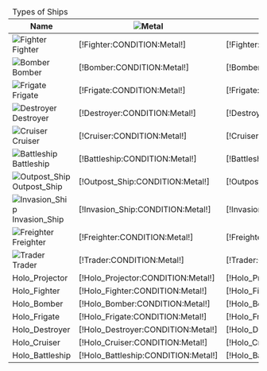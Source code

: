 <table>
    <thead>
        <tr><td colspan="8">Types of Ships</td></tr>
        <tr>
            <th>Name</th>
            <th><img src="https://beta.darkgalaxy.com/images/units/small/metal.gif" alt="Metal" /></th>
            <th><img src="https://beta.darkgalaxy.com/images/units/small/mineral.gif" alt="Mineral" /></th>
			<th><img src="https://beta.darkgalaxy.com/images/units/small/energy.gif" alt="Energy" /></th>
            <th><img src="https://beta.darkgalaxy.com/images/units/small/worker.png" alt="Worker" /></th>
            <th><img src="https://beta.darkgalaxy.com/images/units/small/time.png" alt="Turns" /></th>
            <th>Requirements</th>
            <th>Score</th>
        </tr>
    </thead>
    <tbody>
		<tr>
			<td><img src="https://beta.darkgalaxy.com/images/units/small/fighter.gif" alt="Fighter" /> Fighter</td>
			<td class="metal">[!Fighter:CONDITION:Metal!]</td>
			<td class="mineral">[!Fighter:CONDITION:Mineral!]</td>
			<td class="energy">[!Fighter:CONDITION:Energy!]</td>
			<td class="population">[!Fighter:CONDITION:Worker!]</td>
			<td>[!Fighter:CREATE:Turns!]</td>
			<td>[!Fighter:REQUIREMENTS:0!]</td>
			<td>[!Fighter:SCORE:Asset!]</td>
		</tr>
		<tr>
			<td><img src="https://beta.darkgalaxy.com/images/units/small/bomber.gif" alt="Bomber" /> Bomber</td>
			<td class="metal">[!Bomber:CONDITION:Metal!]</td>
			<td class="mineral">[!Bomber:CONDITION:Mineral!]</td>
			<td class="energy">[!Bomber:CONDITION:Energy!]</td>
			<td class="population">[!Bomber:CONDITION:Worker!]</td>
			<td>[!Bomber:CREATE:Turns!]</td>
			<td>[!Bomber:REQUIREMENTS:0!]</td>
			<td>[!Bomber:SCORE:Asset!]</td>
		</tr>
		<tr>
			<td><img src="https://beta.darkgalaxy.com/images/units/small/frigate.gif" alt="Frigate" /> Frigate</td>
			<td class="metal">[!Frigate:CONDITION:Metal!]</td>
			<td class="mineral">[!Frigate:CONDITION:Mineral!]</td>
			<td class="energy">[!Frigate:CONDITION:Energy!]</td>
			<td class="population">[!Frigate:CONDITION:Worker!]</td>
			<td>[!Frigate:CREATE:Turns!]</td>
			<td>[!Frigate:REQUIREMENTS:0!]</td>
			<td>[!Frigate:SCORE:Asset!]</td>
		</tr>
		<tr>
			<td><img src="https://beta.darkgalaxy.com/images/units/small/destroyer.gif" alt="Destroyer" /> Destroyer</td>
			<td class="metal">[!Destroyer:CONDITION:Metal!]</td>
			<td class="mineral">[!Destroyer:CONDITION:Mineral!]</td>
			<td class="energy">[!Destroyer:CONDITION:Energy!]</td>
			<td class="population">[!Destroyer:CONDITION:Worker!]</td>
			<td>[!Destroyer:CREATE:Turns!]</td>
			<td>[!Destroyer:REQUIREMENTS:0!]</td>
			<td>[!Destroyer:SCORE:Asset!]</td>
		</tr>
		<tr>
			<td><img src="https://beta.darkgalaxy.com/images/units/small/cruiser.gif" alt="Cruiser" /> Cruiser</td>
			<td class="metal">[!Cruiser:CONDITION:Metal!]</td>
			<td class="mineral">[!Cruiser:CONDITION:Mineral!]</td>
			<td class="energy">[!Cruiser:CONDITION:Energy!]</td>
			<td class="population">[!Cruiser:CONDITION:Worker!]</td>
			<td>[!Cruiser:CREATE:Turns!]</td>
			<td>[!Cruiser:REQUIREMENTS:0!]</td>
			<td>[!Cruiser:SCORE:Asset!]</td>
		</tr>
		<tr>
			<td><img src="https://beta.darkgalaxy.com/images/units/small/battleship.gif" alt="Battleship" /> Battleship</td>
			<td class="metal">[!Battleship:CONDITION:Metal!]</td>
			<td class="mineral">[!Battleship:CONDITION:Mineral!]</td>
			<td class="energy">[!Battleship:CONDITION:Energy!]</td>
			<td class="population">[!Battleship:CONDITION:Worker!]</td>
			<td>[!Battleship:CREATE:Turns!]</td>
			<td>[!Battleship:REQUIREMENTS:0!]</td>
			<td>[!Battleship:SCORE:Asset!]</td>
		</tr>
		<tr>
			<td><img src="https://beta.darkgalaxy.com/images/units/small/outpost_ship.gif" alt="Outpost_Ship" /> Outpost_Ship</td>
			<td class="metal">[!Outpost_Ship:CONDITION:Metal!]</td>
			<td class="mineral">[!Outpost_Ship:CONDITION:Mineral!]</td>
			<td class="energy">[!Outpost_Ship:CONDITION:Energy!]</td>
			<td class="population">[!Outpost_Ship:CONDITION:Worker!]</td>
			<td>[!Outpost_Ship:CREATE:Turns!]</td>
			<td>[!Outpost_Ship:REQUIREMENTS:0!]</td>
			<td>[!Outpost_Ship:SCORE:Asset!]</td>
		</tr>
		<tr>
			<td><img src="https://beta.darkgalaxy.com/images/units/small/invasion_ship.gif" alt="Invasion_Ship" /> Invasion_Ship</td>
			<td class="metal">[!Invasion_Ship:CONDITION:Metal!]</td>
			<td class="mineral">[!Invasion_Ship:CONDITION:Mineral!]</td>
			<td class="energy">[!Invasion_Ship:CONDITION:Energy!]</td>
			<td class="population">[!Invasion_Ship:CONDITION:Worker!]</td>
			<td>[!Invasion_Ship:CREATE:Turns!]</td>
			<td>[!Invasion_Ship:REQUIREMENTS:0!]</td>
			<td>[!Invasion_Ship:SCORE:Asset!]</td>
		</tr>
		<tr>
			<td><img src="https://beta.darkgalaxy.com/images/units/small/freighter.gif" alt="Freighter" /> Freighter</td>
			<td class="metal">[!Freighter:CONDITION:Metal!]</td>
			<td class="mineral">[!Freighter:CONDITION:Mineral!]</td>
			<td class="energy">[!Freighter:CONDITION:Energy!]</td>
			<td class="population">[!Freighter:CONDITION:Worker!]</td>
			<td>[!Freighter:CREATE:Turns!]</td>
			<td>[!Freighter:REQUIREMENTS:0!]</td>
			<td>[!Freighter:SCORE:Asset!]</td>
		</tr>
		<tr>
			<td><img src="https://beta.darkgalaxy.com/images/units/small/trader.gif" alt="Trader" /> Trader</td>
			<td class="metal">[!Trader:CONDITION:Metal!]</td>
			<td class="mineral">[!Trader:CONDITION:Mineral!]</td>
			<td class="energy">[!Trader:CONDITION:Energy!]</td>
			<td class="population">[!Trader:CONDITION:Worker!]</td>
			<td>[!Trader:CREATE:Turns!]</td>
			<td>[!Trader:REQUIREMENTS:0!]</td>
			<td>[!Trader:SCORE:Asset!]</td>
		</tr>
		<tr>
			<td>Holo_Projector</td>
			<td class="metal">[!Holo_Projector:CONDITION:Metal!]</td>
			<td class="mineral">[!Holo_Projector:CONDITION:Mineral!]</td>
			<td class="energy">[!Holo_Projector:CONDITION:Energy!]</td>
			<td class="population">[!Holo_Projector:CONDITION:Worker!]</td>
			<td>[!Holo_Projector:CREATE:Turns!]</td>
			<td>[!Holo_Projector:REQUIREMENTS:0!]</td>
			<td>[!Holo_Projector:SCORE:Asset!]</td>
		</tr>
		<tr>
			<td>Holo_Fighter</td>
			<td class="metal">[!Holo_Fighter:CONDITION:Metal!]</td>
			<td class="mineral">[!Holo_Fighter:CONDITION:Mineral!]</td>
			<td class="energy">[!Holo_Fighter:CONDITION:Energy!]</td>
			<td class="population">[!Holo_Fighter:CONDITION:Worker!]</td>
			<td>[!Holo_Fighter:CREATE:Turns!]</td>
			<td>[!Holo_Fighter:REQUIREMENTS:0!]</td>
			<td>[!Holo_Fighter:SCORE:Asset!]</td>
		</tr>
		<tr>
			<td>Holo_Bomber</td>
			<td class="metal">[!Holo_Bomber:CONDITION:Metal!]</td>
			<td class="mineral">[!Holo_Bomber:CONDITION:Mineral!]</td>
			<td class="energy">[!Holo_Bomber:CONDITION:Energy!]</td>
			<td class="population">[!Holo_Bomber:CONDITION:Worker!]</td>
			<td>[!Holo_Bomber:CREATE:Turns!]</td>
			<td>[!Holo_Bomber:REQUIREMENTS:0!]</td>
			<td>[!Holo_Bomber:SCORE:Asset!]</td>
		</tr>
		<tr>
			<td>Holo_Frigate</td>
			<td class="metal">[!Holo_Frigate:CONDITION:Metal!]</td>
			<td class="mineral">[!Holo_Frigate:CONDITION:Mineral!]</td>
			<td class="energy">[!Holo_Frigate:CONDITION:Energy!]</td>
			<td class="population">[!Holo_Frigate:CONDITION:Worker!]</td>
			<td>[!Holo_Frigate:CREATE:Turns!]</td>
			<td>[!Holo_Frigate:REQUIREMENTS:0!]</td>
			<td>[!Holo_Frigate:SCORE:Asset!]</td>
		</tr>
		<tr>
			<td>Holo_Destroyer</td>
			<td class="metal">[!Holo_Destroyer:CONDITION:Metal!]</td>
			<td class="mineral">[!Holo_Destroyer:CONDITION:Mineral!]</td>
			<td class="energy">[!Holo_Destroyer:CONDITION:Energy!]</td>
			<td class="population">[!Holo_Destroyer:CONDITION:Worker!]</td>
			<td>[!Holo_Destroyer:CREATE:Turns!]</td>
			<td>[!Holo_Destroyer:REQUIREMENTS:0!]</td>
			<td>[!Holo_Destroyer:SCORE:Asset!]</td>
		</tr>
		<tr>
			<td>Holo_Cruiser</td>
			<td class="metal">[!Holo_Cruiser:CONDITION:Metal!]</td>
			<td class="mineral">[!Holo_Cruiser:CONDITION:Mineral!]</td>
			<td class="energy">[!Holo_Cruiser:CONDITION:Energy!]</td>
			<td class="population">[!Holo_Cruiser:CONDITION:Worker!]</td>
			<td>[!Holo_Cruiser:CREATE:Turns!]</td>
			<td>[!Holo_Cruiser:REQUIREMENTS:0!]</td>
			<td>[!Holo_Cruiser:SCORE:Asset!]</td>
		</tr>
		<tr>
			<td>Holo_Battleship</td>
			<td class="metal">[!Holo_Battleship:CONDITION:Metal!]</td>
			<td class="mineral">[!Holo_Battleship:CONDITION:Mineral!]</td>
			<td class="energy">[!Holo_Battleship:CONDITION:Energy!]</td>
			<td class="population">[!Holo_Battleship:CONDITION:Worker!]</td>
			<td>[!Holo_Battleship:CREATE:Turns!]</td>
			<td>[!Holo_Battleship:REQUIREMENTS:0!]</td>
			<td>[!Holo_Battleship:SCORE:Asset!]</td>
		</tr>
    </tbody>
</table>

